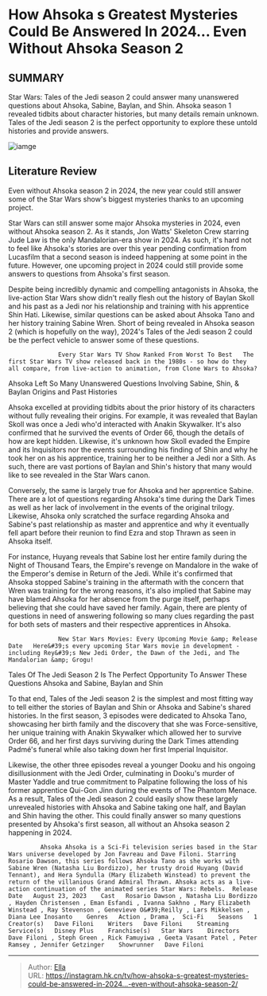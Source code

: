 # How Ahsoka s Greatest Mysteries Could Be Answered In 2024... Even Without Ahsoka Season 2


## SUMMARY 



  Star Wars: Tales of the Jedi season 2 could answer many unanswered questions about Ahsoka, Sabine, Baylan, and Shin.   Ahsoka season 1 revealed tidbits about character histories, but many details remain unknown.   Tales of the Jedi season 2 is the perfect opportunity to explore these untold histories and provide answers.  

![iamge](https://static1.srcdn.com/wordpress/wp-content/uploads/2024/01/ahsoka-with-tales-of-the-jedi-poster.jpg)

## Literature Review
Even without Ahsoka season 2 in 2024, the new year could still answer some of the Star Wars show&#39;s biggest mysteries thanks to an upcoming project.




Star Wars can still answer some major Ahsoka mysteries in 2024, even without Ahsoka season 2. As it stands, Jon Watts&#39; Skeleton Crew starring Jude Law is the only Mandalorian-era show in 2024. As such, it&#39;s hard not to feel like Ahsoka&#39;s stories are over this year pending confirmation from Lucasfilm that a second season is indeed happening at some point in the future. However, one upcoming project in 2024 could still provide some answers to questions from Ahsoka&#39;s first season.




Despite being incredibly dynamic and compelling antagonists in Ahsoka, the live-action Star Wars show didn&#39;t really flesh out the history of Baylan Skoll and his past as a Jedi nor his relationship and training with his apprentice Shin Hati. Likewise, similar questions can be asked about Ahsoka Tano and her history training Sabine Wren. Short of being revealed in Ahsoka season 2 (which is hopefully on the way), 2024&#39;s Tales of the Jedi season 2 could be the perfect vehicle to answer some of these questions.

                  Every Star Wars TV Show Ranked From Worst To Best   The first Star Wars TV show released back in the 1980s - so how do they all compare, from live-action to animation, from Clone Wars to Ahsoka?    


 Ahsoka Left So Many Unanswered Questions Involving Sabine, Shin, &amp; Baylan 
Origins and Past Histories
         




Ahsoka excelled at providing tidbits about the prior history of its characters without fully revealing their origins. For example, it was revealed that Baylan Skoll was once a Jedi who&#39;d interacted with Anakin Skywalker. It&#39;s also confirmed that he survived the events of Order 66, though the details of how are kept hidden. Likewise, it&#39;s unknown how Skoll evaded the Empire and its Inquisitors nor the events surrounding his finding of Shin and why he took her on as his apprentice, training her to be neither a Jedi nor a Sith. As such, there are vast portions of Baylan and Shin&#39;s history that many would like to see revealed in the Star Wars canon.

Conversely, the same is largely true for Ahsoka and her apprentice Sabine. There are a lot of questions regarding Ahsoka&#39;s time during the Dark Times as well as her lack of involvement in the events of the original trilogy. Likewise, Ahsoka only scratched the surface regarding Ahsoka and Sabine&#39;s past relationship as master and apprentice and why it eventually fell apart before their reunion to find Ezra and stop Thrawn as seen in Ahsoka itself.




For instance, Huyang reveals that Sabine lost her entire family during the Night of Thousand Tears, the Empire&#39;s revenge on Mandalore in the wake of the Emperor&#39;s demise in Return of the Jedi. While it&#39;s confirmed that Ahsoka stopped Sabine&#39;s training in the aftermath with the concern that Wren was training for the wrong reasons, it&#39;s also implied that Sabine may have blamed Ahsoka for her absence from the purge itself, perhaps believing that she could have saved her family. Again, there are plenty of questions in need of answering following so many clues regarding the past for both sets of masters and their respective apprentices in Ahsoka.

                  New Star Wars Movies: Every Upcoming Movie &amp; Release Date   Here&#39;s every upcoming Star Wars movie in development - including Rey&#39;s New Jedi Order, the Dawn of the Jedi, and The Mandalorian &amp; Grogu!    



 Tales Of The Jedi Season 2 Is The Perfect Opportunity To Answer These Questions 
Ahsoka and Sabine, Baylan and Shin
          




To that end, Tales of the Jedi season 2 is the simplest and most fitting way to tell either the stories of Baylan and Shin or Ahsoka and Sabine&#39;s shared histories. In the first season, 3 episodes were dedicated to Ahsoka Tano, showcasing her birth family and the discovery that she was Force-sensitive, her unique training with Anakin Skywalker which allowed her to survive Order 66, and her first days surviving during the Dark Times attending Padmé&#39;s funeral while also taking down her first Imperial Inquisitor.

Likewise, the other three episodes reveal a younger Dooku and his ongoing disillusionment with the Jedi Order, culminating in Dooku&#39;s murder of Master Yaddle and true commitment to Palpatine following the loss of his former apprentice Qui-Gon Jinn during the events of The Phantom Menace. As a result, Tales of the Jedi season 2 could easily show these largely unrevealed histories with Ahsoka and Sabine taking one half, and Baylan and Shin having the other. This could finally answer so many questions presented by Ahsoka&#39;s first season, all without an Ahsoka season 2 happening in 2024.




             Ahsoka Ahsoka is a Sci-Fi television series based in the Star Wars universe developed by Jon Favreau and Dave Filoni. Starring Rosario Dawson, this series follows Ahsoka Tano as she works with Sabine Wren (Natasha Liu Bordizzo), her trusty droid Huyang (David Tennant), and Hera Syndulla (Mary Elizabeth Winstead) to prevent the return of the villanious Grand Admiral Thrawn. Ahsoka acts as a live-action continuation of the animated series Star Wars: Rebels.  Release Date   August 23, 2023    Cast   Rosario Dawson , Natasha Liu Bordizzo , Hayden Christensen , Eman Esfandi , Ivanna Sakhno , Mary Elizabeth Winstead , Ray Stevenson , Genevieve O&#39;Reilly , Lars Mikkelsen , Diana Lee Inosanto    Genres   Action , Drama ,  Sci-Fi    Seasons   1    Creator(s)   Dave Filoni    Writers   Dave Filoni    Streaming Service(s)   Disney Plus    Franchise(s)   Star Wars    Directors   Dave Filoni , Steph Green , Rick Famuyiwa , Geeta Vasant Patel , Peter Ramsey , Jennifer Getzinger    Showrunner   Dave Filoni       

 



---

> Author: [Ella](https://instagram.hk.cn/)  
> URL: https://instagram.hk.cn/tv/how-ahsoka-s-greatest-mysteries-could-be-answered-in-2024...-even-without-ahsoka-season-2/  

